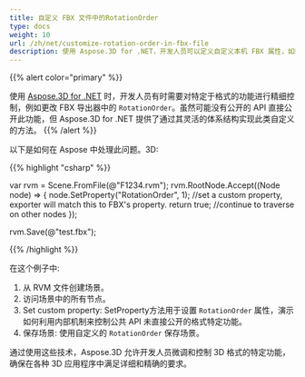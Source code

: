 ```yaml
---
title: 自定义 FBX 文件中的RotationOrder
type: docs
weight: 10
url: /zh/net/customize-rotation-order-in-fbx-file
description: 使用 Aspose.3D for .NET，开发人员可以定义自定义本机 FBX 属性，如RotationOrder。
---
```

{{% alert color="primary" %}}

使用 [Aspose.3D for .NET](https://products.aspose.com/3d/net/) 时，开发人员有时需要对特定于格式的功能进行精细控制，例如更改 FBX 导出器中的 `RotationOrder`。虽然可能没有公开的 API 直接公开此功能，但 Aspose.3D for .NET 提供了通过其灵活的体系结构实现此类自定义的方法。
{{% /alert %}}



以下是如何在 Aspose 中处理此问题。3D:

{{% highlight "csharp" %}}

var rvm = Scene.FromFile(@"F1234.rvm");
rvm.RootNode.Accept((Node node) =>
{
    node.SetProperty("RotationOrder", 1); //set a custom property, exporter will match this to FBX's property.
    return true; //continue to traverse on other nodes 
});

rvm.Save(@"test.fbx");

{{% /highlight %}}

在这个例子中:

1. 从 RVM 文件创建场景。
1. 访问场景中的所有节点。
1. Set custom property: SetProperty方法用于设置 `RotationOrder` 属性，演示如何利用内部机制来控制公共 API 未直接公开的格式特定功能。
1. 保存场景: 使用自定义的 `RotationOrder` 保存场景。

通过使用这些技术，Aspose.3D 允许开发人员微调和控制 3D 格式的特定功能，确保在各种 3D 应用程序中满足详细和精确的要求。